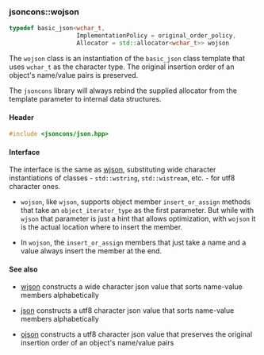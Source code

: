 ### jsoncons::wojson

```c++
typedef basic_json<wchar_t,
                   ImplementationPolicy = original_order_policy,
                   Allocator = std::allocator<wchar_t>> wojson
```
The `wojson` class is an instantiation of the `basic_json` class template that uses `wchar_t` as the character type. The original insertion order of an object's name/value pairs is preserved. 

The `jsoncons` library will always rebind the supplied allocator from the template parameter to internal data structures.

#### Header
```c++
#include <jsoncons/json.hpp>
```
#### Interface

The interface is the same as [wjson](wjson.md), substituting wide character instantiations of classes - `std::wstring`, `std::wistream`, etc. - for utf8 character ones.

- `wojson`, like `wjson`, supports object member `insert_or_assign` methods that take an `object_iterator_type` as the first parameter. But while with `wjson` that parameter is just a hint that allows optimization, with `wojson` it is the actual location where to insert the member.

- In `wojson`, the `insert_or_assign` members that just take a name and a value always insert the member at the end.

#### See also

- [wjson](wjson.md) constructs a wide character json value that sorts name-value members alphabetically

- [json](json.md) constructs a utf8 character json value that sorts name-value members alphabetically

- [ojson](ojson.md) constructs a utf8 character json value that preserves the original insertion order of an object's name/value pairs

